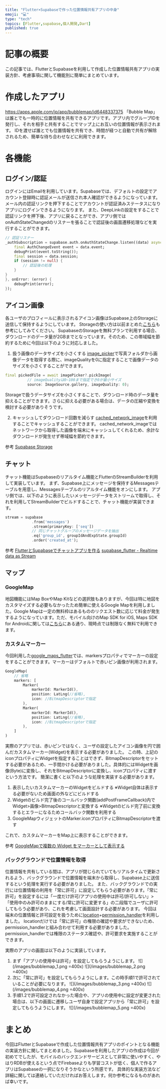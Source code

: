 ```yaml
---
title: "Flutter×Supabaseで作った位置情報共有アプリの中身"
emoji: "💻"
type: "tech"
topics: [Flutter,supabase,個人開発,Dart]
published: true
---
```

# 記事の概要
この記事では、FlutterとSupabaseを利用して作成した位置情報共有アプリの実装方針、考慮事項に関して機能別に簡単にまとめています。

# 作成したアプリ
https://apps.apple.com/jp/app/bubblemap/id6448337375
「Bubble Map」は誰とでも一時的に位置情報を共有できるアプリです。アプリ内でグループIDを発行し、それを相手と共有することでマップ上にお互いの位置情報が表示されます。
IDを渡せば誰とでも位置情報を共有でき、時間が経つと自動で共有が解除されるため、簡単な待ち合わせなどに利用できます。

# 各機能
## ログイン/認証
ログインにはEmailを利用しています。Supabaseでは、デフォルトの設定でアカウント登録時に認証メールが送信され本人確認ができるようになっています。メール内の認証リンクを押下することでアカウントが認証済みステータスになりアプリにログインできるようになります。
また、DeepLinkの設定をすることで認証リンクを押下後、アプリに戻ることができ、アプリ側ではonAuthStateChangedのリスナーを張ることで認証後の画面遷移処理などを実行することができます。
```dart
// 認証リスナー
_authSubscription = supabase.auth.onAuthStateChange.listen((data) async {
    final AuthChangeEvent event = data.event;
    debugPrint(event.toString());
    final session = data.session;
    if (session != null) {
        // 認証後の処理
    }
}
}, onError: (error) {
    debugPrint(error);
});
```

## アイコン画像
各ユーザのプロフィールに表示されるアイコン画像はSupabase上のStorageに送信して保持するようにしています。
Storageの使い方は以前まとめた[こちら](https://zenn.dev/dk96424/articles/d7efb641e01445)も参考にしてみてください。
SupabaseのStorageを無料プランで利用する場合、ダウンロードのデータ量が2GBまでとなっています。そのため、この帯域幅を節約するために今回は以下のように対応しました。
1. 扱う画像のデータサイズを小さくする
[image_picker](https://pub.dev/packages/image_picker)で写真フォルダから画像データを取得する際に、imageQualityを0に指定することで画像データのサイズを小さくすることができます。
```dart
final pickedFile = await imagePicker?.pickImage(
          // imageQualityは0~100まで指定でき0が最小サイズ
          source: ImageSource.gallery, imageQuality: 0);
```
Storageで扱うデータサイズを小さくすることで、ダウンロード時のデータ量を抑えることができます。さらに抑える必要がある場合は、データの圧縮や変換を検討する必要がありそうです。

2. キャッシュしてダウンロード回数を減らす
[cached_network_image](https://pub.dev/packages/cached_network_image)を利用することでキャッシュすることができます。
cached_network_imageではネットワークから取得した画像を端末にキャッシュしてくれるため、余計なダウンロードが発生せず帯域幅を節約できます。

参考
[Supabase Storage](https://supabase.com/docs/guides/storage)


## チャット
チャット機能はSupabaseのリアルタイム機能とFlutterのStreamBuilderを利用して実装しています。
まず、Supabase上にメッセージを保持するMessagesテーブルを用意し、Messagesテーブルのリアルタイム機能をオンにします。
アプリ側では、以下のように表示したいメッセージデータをストリームで取得し、それを利用してStreamBuilderでビルドすることで、チャット機能が実装できます。
```dart
stream = supabase
            .from('messages')
            .stream(primaryKey: ['seq'])
            // 同じチャットグループのメッセージデータを抽出
            .eq('group_id', groupIdAndExpState.groupId)
            .order('created_at');
```
参考
[FlutterとSupabaseでチャットアプリを作る](https://qiita.com/dshukertjr/items/46411d02deb5e9fed230)
[supabase_flutter - Realtime data as Stream](https://pub.dev/packages/supabase_flutter#:~:text=Realtime%20data%20as%20Stream)

## マップ
### GoogleMap
地図機能にはMap BoxやMap Kitなどの選択肢もありますが、今回は特に地図をカスタマイズする必要もなかったため簡単に使えるGoogle Mapを利用しました。Google Mapは一定の無料枠はあるもののリクエスト数に応じて料金が発生するようになっています。ただ、モバイル向けのMap SDK for iOS, Maps SDK for Androidに関しては[こちら](https://mapsplatform.google.com/intl/ja/pricing/#:~:text=SDK%20for%20Android%E3%80%81-,Maps%20SDK%20for%20iOS,-%E3%81%AB%E9%96%A2%E3%81%97%E3%81%A6%E3%81%AF%E3%80%81%E7%8F%BE%E6%99%82%E7%82%B9)にある通り、現時点では制限なく無料で利用できます。

### カスタムマーカー
今回利用した[google_maps_flutter](https://pub.dev/packages/google_maps_flutter)では、markersプロパティでマーカーの設定をすることができます。マーカーはデフォルトで赤いピン画像が利用されます。
```dart
GoogleMap(
    // 省略
    markers: [
        Marker(
            markerId: MarkerId(),
            position: LatLng(//省略),
            icon: //BitmapDescriptorで指定
        ),
        Marker(
            markerId: MarkerId(),
            position: LatLng(//省略),
            icon: //BitmapDescriptorで指定
        ),
    ]
)
```
実際のアプリでは、赤いピンではなく、ユーザの設定したアイコン画像を円で囲んだカスタムマーカー(Widget)を表示する必要がありました。
この時、上記のiconプロパティにWidgetを指定することはできず、BitmapDescriptorをセットする必要があるため、一手間かける必要がありました。具体的にはWidgetを画像(Byte)に変換し、それをBitmapDescriptorに変換し、iconプロパティに渡すという方法です。
簡潔に書くと以下のような処理を実装する必要があります。
1. 表示したいカスタムマーカーのWidgetをビルドする
※Widget自体は表示する必要がないため画面の外などにビルドする
2. Widgetのビルド完了後のコールバック関数(addPostFrameCallback)内でWidget>画像>BitmapDescriptorと変換する
※Widgetのビルド完了前に変換するとエラーになるためコールバック関数を利用する
3. GoogleMapウィジェットのMarker.iconプロパティにBitmapDescriptorを渡す

これで、カスタムマーカーをMap上に表示することができます。

参考
[GoogleMapで複数の Widget をマーカーとして表示する](https://blog.takumma.net/flutter-google-map-widget-marker/)

### バックグラウンドで位置情報を取得
位置情報を共有している間は、アプリが閉じられていてもリアルタイムで更新されるよう、バックグラウンドで位置情報を端末から取得し、Supabase上に送信するという処理を実行する必要がありました。
また、バックグラウンドでの実行には位置情報の利用を「常に許可」に設定してもらう必要があります。「常に許可」を設定するには「一度だけ許可/アプリの使用中は許可/許可しない」>「使用中のみ許可のままにする/常に許可に変更する」の二段階でユーザに許可してもらう必要があり、これを考慮して画面設計する必要があります。
今回は端末の位置情報と許可設定を扱うために[location](https://pub.dev/packages/location)+[permission_handler](https://pub.dev/packages/permission_handler)を利用しました。
locationだけでは「常に許可」の権限の確認や要求ができないため、permission_handlerと組み合わせて利用する必要がありました。
permission_handlerでは権限のステータス確認や、許可要求を実施することができます。

実際のアプリの画面は以下のように実装しています。
1. まず「アプリの使用中は許可」を設定してもらうようにします。
![](/images/bubblemap_1.png =400x)
![](/images/bubblemap_2.png =400x)
2. 次に「常に許可」を設定してもらうようにします。この時手順1で許可されていることが必要になります。
![](/images/bubblemap_3.png =400x)
![](/images/bubblemap_4.png =400x)
3. 手順1.2で許可設定されなかった場合や、アプリの使用中に設定が変更された場合は、以下の画面に遷移しユーザ自身で設定アプリから「常に許可」を設定してもらうようにします。
![](/images/bubblemap_5.png =400x)

# まとめ
今回はFlutterとSupabaseで作成した位置情報共有アプリのポイントとなる機能の実装方針に関してまとめました。Supabaseを利用したアプリの作成は今回が初めてでしたが、モバイルのバックエンドサービスとして非常に使いやすく、やはりRDBが使えるという点でFirebaseよりも学習コストが低く、個人で作るアプリはSupabaseの一択になりそうかなという所感です。
具体的な実装方法など詳細に関しては連絡していただければお答えします。何か参考になるものがあれば幸いです。
